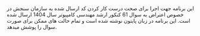 این برنامه جهت اجرا برای صحت درست کار کردن کد ارسال شده به سازمان سنجش در خصوص اعتراض به سوال 61 کنکور ارشد مهندسی کامپیوتر سال 1404 ارسال شده است. این برنامه در زبان پایتون نوشته شده است و تمام حالت های ممکن برای صورت سوال را پوشش میدهد.
